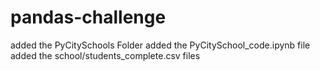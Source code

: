 # pandas-challenge
added the PyCitySchools Folder
added the PyCitySchool_code.ipynb file
added the school/students_complete.csv files
